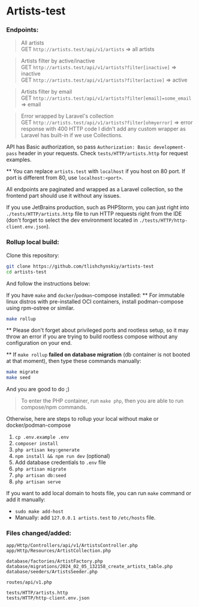 # Artists-test
### Endpoints:
> All artists <br/>
GET `http://artists.test/api/v1/artists` => all artists

> Artists filter by active/inactive <br/>
GET `http://artists.test/api/v1/artists?filter[inactive]` => inactive <br/>
GET `http://artists.test/api/v1/artists?filter[active]` => active

> Artists filter by email <br/>
GET `http://artists.test/api/v1/artists?filter[email]=some_email` => email

> Error wrapped by Laravel's collection <br/>
GET `http://artists.test/api/v1/artists?filter[ohmyerror]` => error response with 400 HTTP code
I didn't add any custom wrapper as Laravel has built-in if we use Collections.

API has Basic authorization, so pass `Authorization: Basic development-pass` header in your requests.
Check `tests/HTTP/artists.http` for request examples.

** You can replace `artists.test` with `localhost` if you host on 80 port. If port is different from 80, use `localhost:<port>`.

All endpoints are paginated and wrapped as a Laravel collection, so the frontend part should use it without any issues.

If you use JetBrains production, such as PHPStorm, you can just right into `./tests/HTTP/artists.http` file to run HTTP requests right from the IDE (don't forget to select the dev environment located in `./tests/HTTP/http-client.env.json`).

### Rollup local build:
Clone this repository:
```bash
git clone https://github.com/tlishchynskiy/artists-test
cd artists-test
```

And follow the instructions below:

If you have `make` and `docker`/`podman`-compose installed:
** For immutable linux distros with pre-installed OCI containers, install podman-compose using rpm-ostree or similar.
```bash
make rollup
```
** Please don't forget about privileged ports and rootless setup, so it may throw an error if you are trying to build rootless compose without any configuration on your end.

** If `make rollup` **failed on database migration** (db container is not booted at that moment), then type these commands manually:
```bash
make migrate
make seed
```

And you are good to do ;)

> To enter the PHP container, run `make php`, then you are able to run compose/npm commands.

Otherwise, here are steps to rollup your local without make or docker/podman-compose
1. `cp .env.example .env`
2. `composer install`
3. `php artisan key:generate`
4. `npm install && npm run dev` (optional)
5. Add database credentials to `.env` file
6. `php artisan migrate`
7. `php artisan db:seed`
8. `php artisan serve`

If you want to add local domain to hosts file, you can run `make` command or add it manually:
- `sudo make add-host`
- Manually: add `127.0.0.1 artists.test` to `/etc/hosts` file.

### Files changed/added:
`app/Http/Controllers/api/v1/ArtistsController.php` <br/>
`app/Http/Resources/ArtistCollection.php`

`database/factories/ArtistFactory.php`
`database/migrations/2024_02_05_132158_create_artists_table.php`
`database/seeders/ArtistsSeeder.php`

`routes/api/v1.php`

`tests/HTTP/artists.http` <br/>
`tests/HTTP/http-client.env.json`
